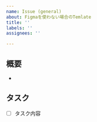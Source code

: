 ```yaml
---
name: Issue (general)
about: Figmaを使わない場合のTemlate
title: ''
labels: ''
assignees: ''

---
```


## 概要
- 

## タスク

- [ ] タスク内容
